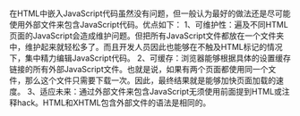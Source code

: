 ##
在HTML中嵌入JavaScript代码虽然没有问题，但一般认为最好的做法还是尽可能使用外部文件来包含JavaScript代码。优点如下：
1、可维护性：遍及不同HTML页面的JavaScript会造成维护问题。但把所有JavaScript文件都放在一个文件夹中，维护起来就轻松多了。而且开发人员因此也能够在不触及HTML标记的情况下，集中精力编辑JavaScript代码。
2、可缓存：浏览器能够根据具体的设置缓存链接的所有外部JavaScript文件。也就是说，如果有两个页面都使用同一个文件，那么这个文件只需要下载一次。因此，最终结果就是能够加快页面加载的速度。
3、适应未来：通过外部文件来包含JavaScript无须使用前面提到HTML或注释hack。HTML和XHTML包含外部文件的语法是相同的。
